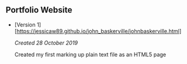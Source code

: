 # <h2>Portfolio Website</h2>



- [Version 1][https://jessicaw89.github.io/john_baskerville/johnbaskerville.html]

    *Created 28 October 2019*
    
    Created my first marking up plain text file as an HTML5 page
